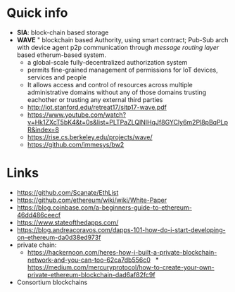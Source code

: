# Quick info
* **SIA**: block-chain based storage 
* **WAVE** " blockchain based Authority, using smart contract; Pub-Sub arch with device agent p2p communication through *message routing layer* based etherum-based system.
  * a global-scale fully-decentralized authorization system
  * permits fine-grained management of permissions for IoT devices, services and people
  * It allows access and control of resources across multiple administrative domains without any of those domains trusting eachother or trusting any external third parties
  * http://iot.stanford.edu/retreat17/sitp17-wave.pdf
  * https://www.youtube.com/watch?v=Hk1ZXcT5bK4&t=0s&list=PLTPaZLQlNIHqJf8GYCly6m2Pl8pBqPLpR&index=8
  * https://rise.cs.berkeley.edu/projects/wave/
  * https://github.com/immesys/bw2

# Links 
* https://github.com/Scanate/EthList
* https://github.com/ethereum/wiki/wiki/White-Paper
* https://blog.coinbase.com/a-beginners-guide-to-ethereum-46dd486ceecf
* https://www.stateofthedapps.com/
* https://blog.andreacoravos.com/dapps-101-how-do-i-start-developing-on-ethereum-da0d38ed973f
* private chain:
   * https://hackernoon.com/heres-how-i-built-a-private-blockchain-network-and-you-can-too-62ca7db556c0
   * https://medium.com/mercuryprotocol/how-to-create-your-own-private-ethereum-blockchain-dad6af82fc9f
* Consortium blockchains
